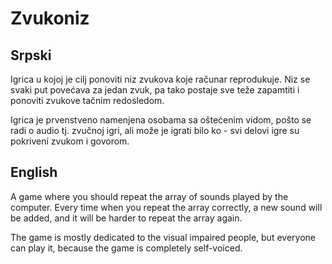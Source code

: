 ﻿# Zvukoniz

## Srpski

Igrica u kojoj je cilj ponoviti niz zvukova koje računar reprodukuje. 
Niz se svaki put povećava za jedan zvuk, pa tako postaje sve teže zapamtiti i ponoviti zvukove tačnim redosledom. 

Igrica je prvenstveno namenjena osobama sa oštećenim vidom, pošto se radi o audio tj. zvučnoj igri, ali može je igrati bilo ko - svi delovi igre su pokriveni zvukom i govorom. 

## English

A game where you should repeat the array of sounds played by the computer. 
Every time when you repeat the array correctly, a new sound will be added, and it will be harder to repeat the array again. 

The game is mostly dedicated to the visual impaired people, but everyone can play it, because the game is completely self-voiced. 
